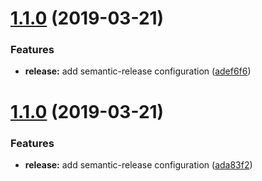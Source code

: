 # [1.1.0](https://github.com/asterics/asterics-docs/compare/v1.0.0...v1.1.0) (2019-03-21)


### Features

* **release:** add semantic-release configuration ([adef6f6](https://github.com/asterics/asterics-docs/commit/adef6f6))

# [1.1.0](https://github.com/sabicalija/asterics-docs/compare/v1.0.0...v1.1.0) (2019-03-21)


### Features

* **release:** add semantic-release configuration ([ada83f2](https://github.com/sabicalija/asterics-docs/commit/ada83f2))
